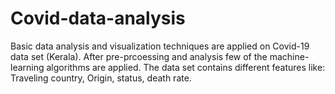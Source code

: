 # Covid-data-analysis
Basic data analysis and visualization techniques are applied on Covid-19 data set (Kerala). After pre-prcoessing and analysis few of the machine-learning algorithms are applied. 
The data set contains different features like:
 Traveling country, Origin, status, death rate.
